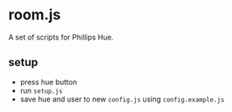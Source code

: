 # room.js

A set of scripts for Phillips Hue.

## setup

* press hue button
* run `setup.js`
* save hue and user to new `config.js` using `config.example.js`
